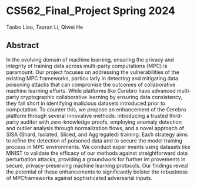 # CS562_Final_Project Spring 2024

Taobo Liao, Taoran Li, Qiwei He

## Abstract   
 In the evolving domain of machine learning, ensuring the privacy and integrity of
 training data across multi-party computations (MPC) is paramount. Our project
 focuses on addressing the vulnerabilities of the existing MPC frameworks, particu
larly in detecting and mitigating data poisoning attacks that can compromise the
 outcomes of collaborative machine learning efforts. While platforms like Cerebro
 have advanced multi-party cryptographic collaborative learning by ensuring data
 consistency, they fall short in identifying malicious datasets introduced prior to
 computation. To counter this, we propose an enhancement of the Cerebro platform
 through several innovative methods: introducing a trusted third-party auditor with
 zero-knowledge proofs, employing anomaly detection and outlier analysis through
 normalization flows, and a novel approach of SISA (Shard, Isolated, Sliced, and
 Aggregated) training. Each strategy aims to refine the detection of poisoned data
 and to secure the model training process in MPC environments. We conduct exper
iments using datasets like MNIST to validate the efficacy of our methods against
 straightforward data perturbation attacks, providing a groundwork for further im
provements in secure, privacy-preserving machine learning protocols. Our findings
 reveal the potential of these enhancements to significantly bolster the robustness of
 MPCframeworks against sophisticated adversarial inputs.
